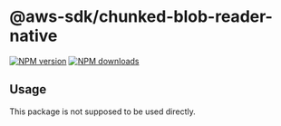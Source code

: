 # @aws-sdk/chunked-blob-reader-native

[![NPM version](https://img.shields.io/npm/v/@aws-sdk/chunked-blob-reader-native/beta.svg)](https://www.npmjs.com/package/@aws-sdk/chunked-blob-reader-native)
[![NPM downloads](https://img.shields.io/npm/dm/@aws-sdk/chunked-blob-reader-native.svg)](https://www.npmjs.com/package/@aws-sdk/chunked-blob-reader-native)

## Usage

This package is not supposed to be used directly.
